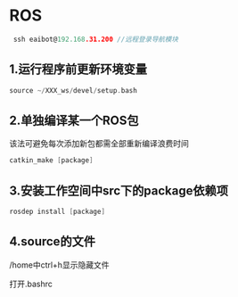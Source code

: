 # ROS

```c
 ssh eaibot@192.168.31.200 //远程登录导航模块
```

## 1.运行程序前更新环境变量

```c
source ~/XXX_ws/devel/setup.bash
```

## 2.单独编译某一个ROS包

该法可避免每次添加新包都需全部重新编译浪费时间

```c
catkin_make [package]
```

## 3.安装工作空间中src下的package依赖项

```c
rosdep install [package]
```

## 4.source的文件

/home中ctrl+h显示隐藏文件

打开.bashrc